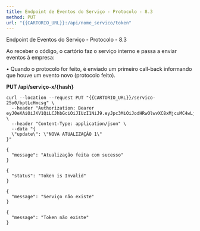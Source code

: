 ```yaml
---
title: Endpoint de Eventos do Serviço - Protocolo - 8.3
method: PUT
url: "{{CARTORIO_URL}}:/api/nome_servico/token"
---
```



Endpoint de Eventos do Serviço - Protocolo - 8.3

Ao receber o código, o cartório faz o serviço interno e passa a enviar eventos à empresa:

• Quando o protocolo for feito, é enviado um primeiro call-back informando que houve um evento novo (protocolo feito). 

**PUT /api/serviço-x/{hash}**


```request:cURL
curl --location --request PUT "{{CARTORIO_URL}}/servico-25o0/bptLcHmcsg" \
  --header "Authorization: Bearer eyJ0eXAiOiJKV1QiLCJhbGciOiJIUzI1NiJ9.eyJpc3MiOiJodHRwOlwvXC8xMjcuMC4wLjE6ODAwMFwvYXBpXC9hdXRlbnRpY2FjYW8iLCJpYXQiOjE1OTEzNzM1NjYsImV4cCI6MTU5MTM3NzE2NiwibmJmIjoxNTkxMzczNTY2LCJqdGkiOiIxSHF3SjRXaW54UjFOdHF1Iiwic3ViIjoiNjgyNjI5YWEtZWM1OS00NTg0LWI3NDgtZjQzNWFmOGQzZjE4IiwicHJ2IjoiYzAxMGM4OGUxMWY0MWM0Njc5YTNmMzVlMmQwYWQ3YTVlOWFiOWNkMCJ9.I6Jnbww9hy8Nhrc7IyK5Z37dxZGxdpKKRIwq6s5r5yE" \
  --header "Content-Type: application/json" \
  --data "{
  \"update\": \"NOVA ATUALIZAÇÂO 1\"
}"
```


```response:200
{
  "message": "Atualização feita com sucesso"
}

```


```response:401
{
  "status": "Token is Invalid"
}

```


```response:404
{
  "message": "Serviço não existe"
}

```


```response:404
{
  "message": "Token não existe"
}

```
